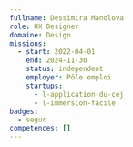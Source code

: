 ```yaml
---
fullname: Dessimira Manolova
role: UX Designer
domaine: Design
missions:
  - start: 2022-04-01
    end: 2024-11-30
    status: independent
    employer: Pôle emploi
    startups:
      - l-application-du-cej
      - l-immersion-facile
badges:
  - segur
competences: []
---
```

